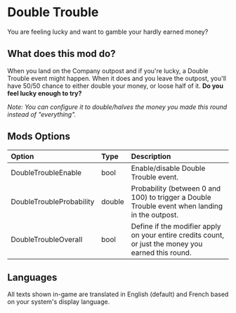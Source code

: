 # Double Trouble

You are feeling lucky and want to gamble your hardly earned money?

## What does this mod do?

When you land on the Company outpost and if you're lucky, a Double Trouble event might happen.
When it does and you leave the outpost, you'll have 50/50 chance to either double your money, or loose half of it.
**Do you feel lucky enough to try?**

*Note: You can configure it to double/halves the money you made this round instead of "everything".*

## Mods Options

| Option                   | Type   | Description                                                                                         |
|:-------------------------|:-------|:----------------------------------------------------------------------------------------------------|
| DoubleTroubleEnable      | bool   | Enable/disable Double Trouble event.                                                                |
| DoubleTroubleProbability | double | Probability (between 0 and 100) to trigger a Double Trouble event when landing in the outpost.      |
| DoubleTroubleOverall     | bool   | Define if the modifier apply on your entire credits count, or just the money you earned this round. |

## Languages

All texts shown in-game are translated in English (default) and French based on your system's display language.